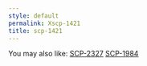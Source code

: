 ```yaml
---
style: default
permalink: Xscp-1421
title: scp-1421
---
```

You may also like:
[SCP-2327](http://scp-wiki.net/scp-2327)
[SCP-1984](http://scp-wiki.net/scp-1984)